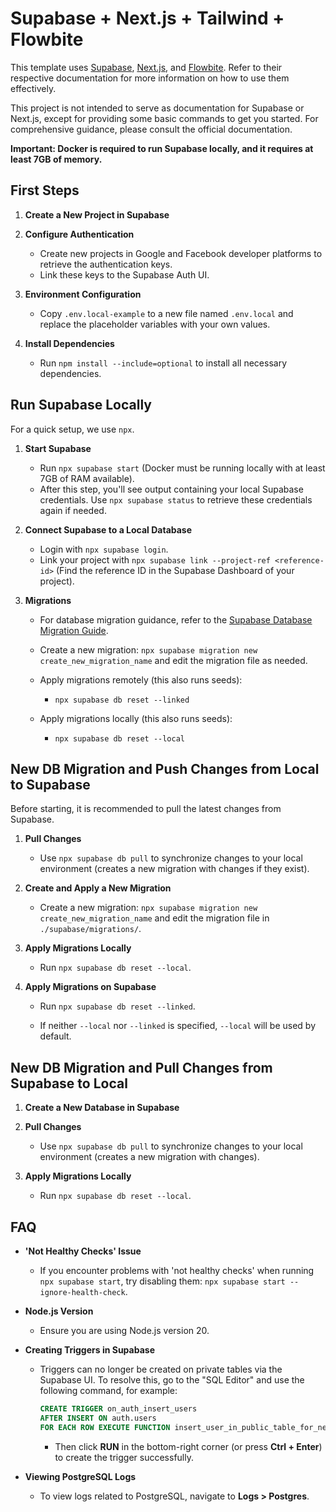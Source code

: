 # Supabase + Next.js + Tailwind + Flowbite

This template uses [Supabase](https://supabase.com/docs), [Next.js](https://nextjs.org/docs), and [Flowbite](https://flowbite.com/docs). Refer to their respective documentation for more information on how to use them effectively.

This project is not intended to serve as documentation for Supabase or Next.js, except for providing some basic commands to get you started. For comprehensive guidance, please consult the official documentation.

**Important: Docker is required to run Supabase locally, and it requires at least 7GB of memory.**

## First Steps

1. **Create a New Project in Supabase**

2. **Configure Authentication**

   - Create new projects in Google and Facebook developer platforms to retrieve the authentication keys.
   - Link these keys to the Supabase Auth UI.

3. **Environment Configuration**

   - Copy `.env.local-example` to a new file named `.env.local` and replace the placeholder variables with your own values.

4. **Install Dependencies**
   - Run `npm install --include=optional` to install all necessary dependencies.

## Run Supabase Locally

For a quick setup, we use `npx`.

1. **Start Supabase**

   - Run `npx supabase start` (Docker must be running locally with at least 7GB of RAM available).
   - After this step, you'll see output containing your local Supabase credentials. Use `npx supabase status` to retrieve these credentials again if needed.

2. **Connect Supabase to a Local Database**

   - Login with `npx supabase login`.
   - Link your project with `npx supabase link --project-ref <reference-id>` (Find the reference ID in the Supabase Dashboard of your project).

3. **Migrations**

   - For database migration guidance, refer to the [Supabase Database Migration Guide](https://supalaunch.com/blog/nextjs-supabase-database-migration-guide).

   - Create a new migration: `npx supabase migration new create_new_migration_name` and edit the migration file as needed.

   - Apply migrations remotely (this also runs seeds):

     - `npx supabase db reset --linked`

   - Apply migrations locally (this also runs seeds):
     - `npx supabase db reset --local`

## New DB Migration and Push Changes from Local to Supabase

Before starting, it is recommended to pull the latest changes from Supabase.

1. **Pull Changes**

   - Use `npx supabase db pull` to synchronize changes to your local environment (creates a new migration with changes if they exist).

2. **Create and Apply a New Migration**

   - Create a new migration: `npx supabase migration new create_new_migration_name` and edit the migration file in `./supabase/migrations/`.

3. **Apply Migrations Locally**

   - Run `npx supabase db reset --local`.

4. **Apply Migrations on Supabase**

   - Run `npx supabase db reset --linked`.

   - If neither `--local` nor `--linked` is specified, `--local` will be used by default.

## New DB Migration and Pull Changes from Supabase to Local

1. **Create a New Database in Supabase**

2. **Pull Changes**

   - Use `npx supabase db pull` to synchronize changes to your local environment (creates a new migration with changes).

3. **Apply Migrations Locally**
   - Run `npx supabase db reset --local`.

## FAQ

- **'Not Healthy Checks' Issue**

  - If you encounter problems with 'not healthy checks' when running `npx supabase start`, try disabling them: `npx supabase start --ignore-health-check`.

- **Node.js Version**

  - Ensure you are using Node.js version 20.

- **Creating Triggers in Supabase**

  - Triggers can no longer be created on private tables via the Supabase UI. To resolve this, go to the "SQL Editor" and use the following command, for example:

    ```sql
    CREATE TRIGGER on_auth_insert_users
    AFTER INSERT ON auth.users
    FOR EACH ROW EXECUTE FUNCTION insert_user_in_public_table_for_new_user();
    ```

    - Then click **RUN** in the bottom-right corner (or press **Ctrl + Enter**) to create the trigger successfully.

- **Viewing PostgreSQL Logs**
  - To view logs related to PostgreSQL, navigate to **Logs > Postgres**.
